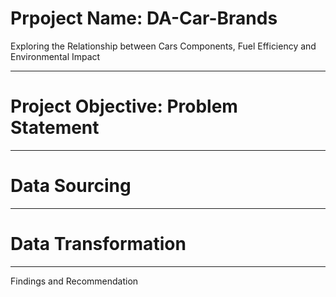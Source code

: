# Prpoject Name: DA-Car-Brands
Exploring the Relationship between Cars Components, Fuel Efficiency and Environmental Impact

----
# Project Objective: Problem Statement



----
# Data Sourcing



----
# Data Transformation



----
Findings and Recommendation
